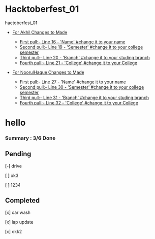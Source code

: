 # Hacktoberfest_01
hactoberfest_01

- [For Akhil,Changes to Made](#advanced-formatting-tip)
  - [First pull:- Line 16   -   'Name'   #change it to your name](#left-alignment)
  - [Second pull:- Line 19 - 'Semester'  #change it to your college semester](#left-alignment)
  - [Third pull:- Line 20 - 'Branch'   #change it to your studing branch](#left-alignment)
  - [Fourth pull:- Line 21 - 'College'   #change it to your College](#left-alignment)



- [For NoorulHaque,Changes to Made](#advanced-formatting-tip)
  - [First pull:- Line 27   -   'Name'   #change it to your name](#left-alignment)
  - [Second pull:- Line 30 - 'Semester'  #change it to your college semester](#left-alignment)
  - [Third pull:- Line 31 - 'Branch'   #change it to your studing branch](#left-alignment)
  - [Fourth pull:- Line 32 - 'College'   #change it to your College](#left-alignment)



# hello
  
### Summary : 3/6 Done
  
## Pending
[-] drive 

[ ] ok3 

[ ] 1234 
  
## Completed
[x] car wash 

[x] lap update 

[x] okk2 
    
